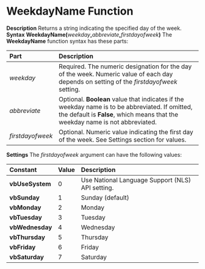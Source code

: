 
# WeekdayName Function



 **Description**
Returns a string indicating the specified day of the week.
 **Syntax**
 **WeekdayName(**_weekday_**,**_abbreviate_**,**_firstdayofweek_**)**
The  **WeekdayName** function syntax has these parts:


|**Part**|**Description**|
|:-----|:-----|
| _weekday_|Required. The numeric designation for the day of the week. Numeric value of each day depends on setting of the  _firstdayofweek_ setting.|
| _abbreviate_|Optional.  **Boolean** value that indicates if the weekday name is to be abbreviated. If omitted, the default is **False**, which means that the weekday name is not abbreviated.|
| _firstdayofweek_|Optional. Numeric value indicating the first day of the week. See Settings section for values.|
 **Settings**
The  _firstdayofweek_ argument can have the following values:


|**Constant**|**Value**|**Description**|
|:-----|:-----|:-----|
|**vbUseSystem**|0|Use National Language Support (NLS) API setting.|
|**vbSunday**|1|Sunday (default)|
|**vbMonday**|2|Monday|
|**vbTuesday**|3|Tuesday|
|**vbWednesday**|4|Wednesday|
|**vbThursday**|5|Thursday|
|**vbFriday**|6|Friday|
|**vbSaturday**|7|Saturday|
